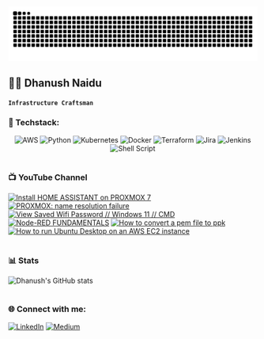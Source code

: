 <div align="center">
  <img src=https://github.com/dhanushnaidu77/dhanushnaidu77/raw/output/github-contribution-grid-snake.svg alt="Contrib Snake" />
</div>

## 🏄‍♂️ Dhanush Naidu

**`Infrastructure Craftsman`**


### 🧰 Techstack:
<div align="center">
  
![AWS](https://img.shields.io/badge/AWS-%23FF9900.svg?style=for-the-badge&logo=amazon-aws&logoColor=white) ![Python](https://img.shields.io/badge/python-3670A0?style=for-the-badge&logo=python&logoColor=ffdd54) ![Kubernetes](https://img.shields.io/badge/kubernetes-%23326ce5.svg?style=for-the-badge&logo=kubernetes&logoColor=white) ![Docker](https://img.shields.io/badge/docker-%230db7ed.svg?style=for-the-badge&logo=docker&logoColor=white) ![Terraform](https://img.shields.io/badge/terraform-%235835CC.svg?style=for-the-badge&logo=terraform&logoColor=white) ![Jira](https://img.shields.io/badge/jira-%230A0FFF.svg?style=for-the-badge&logo=jira&logoColor=white) ![Jenkins](https://img.shields.io/badge/jenkins-%232C5263.svg?style=for-the-badge&logo=jenkins&logoColor=white) ![Shell Script](https://img.shields.io/badge/shell_script-%23121011.svg?style=for-the-badge&logo=gnu-bash&logoColor=white)

</div>

#

### 📺 YouTube Channel

<!-- BEGIN YOUTUBE-CARDS -->
[![Install HOME ASSISTANT on PROXMOX 7](https://ytcards.demolab.com/?id=oo4fEwHh4-w&title=Install+HOME+ASSISTANT+on+PROXMOX+7&lang=en&timestamp=1717245029&background_color=%230d1117&title_color=%23ffffff&stats_color=%23dedede&max_title_lines=1&width=250&border_radius=5 "Install HOME ASSISTANT on PROXMOX 7")](https://www.youtube.com/watch?v=oo4fEwHh4-w)
[![PROXMOX: name resolution failure](https://ytcards.demolab.com/?id=U94KL0TphPk&title=PROXMOX%3A+name+resolution+failure&lang=en&timestamp=1716816473&background_color=%230d1117&title_color=%23ffffff&stats_color=%23dedede&max_title_lines=1&width=250&border_radius=5 "PROXMOX: name resolution failure")](https://www.youtube.com/watch?v=U94KL0TphPk)
[![View Saved Wifi Password // Windows 11 // CMD](https://ytcards.demolab.com/?id=VSUDM79fVZ0&title=View+Saved+Wifi+Password+%2F%2F+Windows+11+%2F%2F+CMD&lang=en&timestamp=1713553363&background_color=%230d1117&title_color=%23ffffff&stats_color=%23dedede&max_title_lines=1&width=250&border_radius=5 "View Saved Wifi Password // Windows 11 // CMD")](https://www.youtube.com/watch?v=VSUDM79fVZ0)
[![Node-RED FUNDAMENTALS](https://ytcards.demolab.com/?id=vG_T_GgrLJw&title=Node-RED+FUNDAMENTALS&lang=en&timestamp=1711782032&background_color=%230d1117&title_color=%23ffffff&stats_color=%23dedede&max_title_lines=1&width=250&border_radius=5 "Node-RED FUNDAMENTALS")](https://www.youtube.com/watch?v=vG_T_GgrLJw)
[![How to convert a pem file to ppk](https://ytcards.demolab.com/?id=c_70qkUZ_80&title=How+to+convert+a+pem+file+to+ppk&lang=en&timestamp=1711263615&background_color=%230d1117&title_color=%23ffffff&stats_color=%23dedede&max_title_lines=1&width=250&border_radius=5 "How to convert a pem file to ppk")](https://www.youtube.com/watch?v=c_70qkUZ_80)
[![How to run Ubuntu Desktop on an AWS EC2 instance](https://ytcards.demolab.com/?id=d_EqadvOjEw&title=How+to+run+Ubuntu+Desktop+on+an+AWS+EC2+instance&lang=en&timestamp=1711090827&background_color=%230d1117&title_color=%23ffffff&stats_color=%23dedede&max_title_lines=1&width=250&border_radius=5 "How to run Ubuntu Desktop on an AWS EC2 instance")](https://www.youtube.com/watch?v=d_EqadvOjEw)
<!-- END YOUTUBE-CARDS -->

#

### 📊 Stats

![Dhanush's GitHub stats](https://github-readme-stats.vercel.app/api?username=dhanushnaidu77&show_icons=true&theme=gruvbox)

<!-- ![GitHub Streak](https://streak-stats.demolab.com?user=ForrestKnight&theme=gruvbox&border_radius=4.5) -->

#

### 🌐 Connect with me:
<div align="center>
  <p align="center>
    
  [![LinkedIn](https://img.shields.io/badge/LinkedIn-%230077B5.svg?logo=linkedin&logoColor=white)]([https://linkedin.com/in/arunsinghsisodiya](https://www.linkedin.com/in/dhanush--s/)) [![Medium](https://img.shields.io/badge/Medium-12100E?logo=medium&logoColor=white)]([https://medium.com/@arun-sisodiya](https://medium.com/@dhanushnaidu77)) 

  </p>

